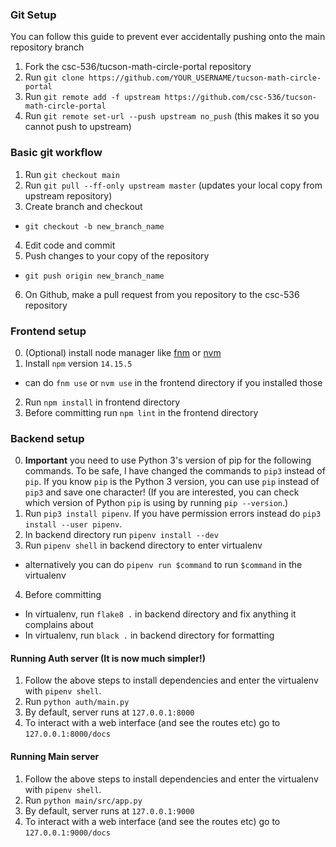 ### Git Setup 
You can follow this guide to prevent ever accidentally pushing onto the main repository branch

1. Fork the csc-536/tucson-math-circle-portal repository
2. Run `git clone https://github.com/YOUR_USERNAME/tucson-math-circle-portal` 
3. Run `git remote add -f upstream https://github.com/csc-536/tucson-math-circle-portal`
4. Run `git remote set-url --push upstream no_push` (this makes it so you cannot push to upstream)

### Basic git workflow
1. Run `git checkout main`
2. Run `git pull --ff-only upstream master` (updates your local copy from upstream repository)
3. Create branch and checkout
  - `git checkout -b new_branch_name`
4. Edit code and commit
5. Push changes to your copy of the repository
  - `git push origin new_branch_name`
6. On Github, make a pull request from you repository to the csc-536 repository

### Frontend setup
0. (Optional) install node manager like [fnm](https://github.com/Schniz/fnm) or [nvm](https://github.com/nvm-sh/nvm)
1. Install `npm` version `14.15.5` 
  - can do `fnm use` or `nvm use` in the frontend directory if you installed those
2. Run `npm install` in frontend directory
3. Before committing run `npm lint` in the frontend directory

### Backend setup
0. **Important** you need to use Python 3's version of pip for the following commands. To be safe, I have changed the commands to `pip3` instead of `pip`.  If you know `pip` is the Python 3 version, you can use `pip` instead of `pip3` and save one character!
(If you are interested, you can check which version of Python `pip` is using by running `pip --version`.)
1. Run `pip3 install pipenv`. If you have permission errors instead do `pip3 install --user pipenv`.
2. In backend directory run `pipenv install --dev`
3. Run `pipenv shell` in backend directory to enter virtualenv 
  - alternatively you can do `pipenv run $command` to run `$command` in the virtualenv
4. Before committing
  - In virtualenv, run `flake8 .` in backend directory and fix anything it complains about
  - In virtualenv, run `black .` in backend directory for formatting

#### Running Auth server (It is now much simpler!)
1. Follow the above steps to install dependencies and enter the virtualenv with `pipenv shell`.
2. Run `python auth/main.py`
3. By default, server runs at `127.0.0.1:8000`
4. To interact with a web interface (and see the routes etc) go to `127.0.0.1:8000/docs`

#### Running Main server
1. Follow the above steps to install dependencies and enter the virtualenv with `pipenv shell`.
2. Run `python main/src/app.py`
3. By default, server runs at `127.0.0.1:9000` 
4. To interact with a web interface (and see the routes etc) go to `127.0.0.1:9000/docs`
